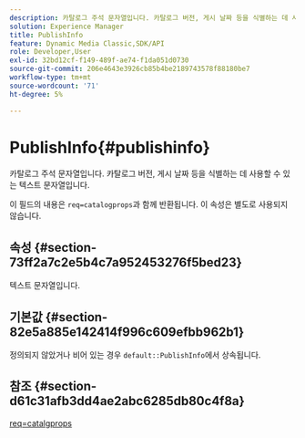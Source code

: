 ```yaml
---
description: 카탈로그 주석 문자열입니다. 카탈로그 버전, 게시 날짜 등을 식별하는 데 사용할 수 있는 텍스트 문자열입니다.
solution: Experience Manager
title: PublishInfo
feature: Dynamic Media Classic,SDK/API
role: Developer,User
exl-id: 32bd12cf-f149-489f-ae74-f1da051d0730
source-git-commit: 206e4643e3926cb85b4be2189743578f88180be7
workflow-type: tm+mt
source-wordcount: '71'
ht-degree: 5%

---
```


# PublishInfo{#publishinfo}

카탈로그 주석 문자열입니다. 카탈로그 버전, 게시 날짜 등을 식별하는 데 사용할 수 있는 텍스트 문자열입니다.

이 필드의 내용은 `req=catalogprops`과 함께 반환됩니다. 이 속성은 별도로 사용되지 않습니다.

## 속성 {#section-73ff2a7c2e5b4c7a952453276f5bed23}

텍스트 문자열입니다.

## 기본값 {#section-82e5a885e142414f996c609efbb962b1}

정의되지 않았거나 비어 있는 경우 `default::PublishInfo`에서 상속됩니다.

## 참조 {#section-d61c31afb3dd4ae2abc6285db80c4f8a}

[req=catalgprops](../../../../../is-api/http-ref/image-serving-api-ref/c-http-protocol-reference/c-command-reference/r-req/r-catalogprops.md#reference-d7f7438291dd44a1afb6963155625426)
